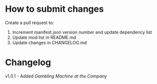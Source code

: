 # How to submit changes
Create a pull request to:
1. Increment manifest.json version number and update dependency list
2. Update mod list in README.md
3. Update changes in CHANGELOG.md

# Changelog
v1.0.1 - Added _Gambling Machine at the Company_
